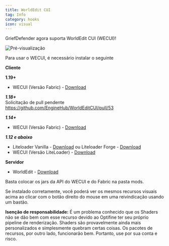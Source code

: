 ```yaml
---
title: WorldEdit CUI
tag: Info
category: hooks
icon: visual
---
```


GriefDefender agora suporta WorldEdit CUI (WECUI)!

![Pré-visualização](https://i.IMGur.com/dYyUx6m.gif)

Para usar o WECUI, é necessário instalar o seguinte

**Cliente** 

**1.19+**
* WECUI (Versão Fabric) - [Download](https://github.com/EngineHub/WorldEditCUI)

***1.18+***  
Solicitação de pull pendente https://github.com/EngineHub/WorldEditCUI/pull/53
 
***1.14+***  
* WECUI (Versão Fabric) - [Download](https://github.com/mikroskeem/WorldEditCUI#installation) 

***1.12 e abaixo***  
* Liteloader Vanilla - [Download](https://www.liteloader.com/download)    ou    Liteloader Forge - [Download](https://jenkins.liteloader.com/job/LiteLoader%201.12.2/lastSuccessfulBuild/artifact/build/libs/liteloader-1.12.2-SNAPSHOT-release.jar)
* WECUI (Versão LiteLoader) - [Download](https://minecraft.curseforge.com/projects/worldeditcui)

**Servidor**
* WorldEdit - [Download](https://builds.enginehub.org/job/worldedit?branch=master)


Basta colocar os jars da API do WECUI e do Fabric na pasta mods.

Se instalado corretamente, você poderá ver os mesmos recursos visuais acima ao clicar com o botão direito do mouse em uma reivindicação usando um bastão.

**Isenção de responsabilidade:** É um problema conhecido que os Shaders não se dão bem com esse recurso devido ao Optifine ter seu próprio pipeline de renderização. Shaders são provavelmente ainda mais personalizados e simplesmente quebram certas coisas. Os pacotes de recursos, por outro lado, funcionarão bem. Portanto, use por sua conta e risco.